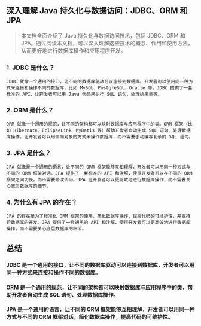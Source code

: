 ## 深入理解 Java 持久化与数据访问：JDBC、ORM 和 JPA

> 本文档全面介绍了 Java 持久化与数据访问技术，包括 JDBC、ORM 和 JPA。通过阅读本文档，可以深入理解这些技术的概念、作用和使用方法，从而更好地进行数据库操作和应用程序开发。

### 1. JDBC 是什么？
    JDBC 就像一个通用的接口，让不同的数据库驱动可以连接到数据库。开发者可以使用同一种方式来连接和操作不同的数据库，比如 MySQL、PostgreSQL、Oracle 等。JDBC 提供了一套标准的 API，让开发者可以用 Java 代码来执行 SQL 语句、处理结果集等。

### 2. ORM 是什么？
    ORM 就像一个通用的规范，让不同的架构都可以映射数据库与应用程序中的类。ORM 框架（比如 Hibernate、EclipseLink、MyBatis 等）帮助开发者自动生成 SQL 语句、处理数据库操作，让开发者可以用面向对象的方式来操作数据库，而不需要手动编写复杂的 SQL 语句。

### 3. JPA 是什么？
    JPA 就像是一个通用的语言，让不同的 ORM 框架能够互相理解，开发者可以用同一种方式与不同的 ORM 框架对话。JPA 提供了一套标准的 API 和注解，使得开发者可以在不同的 ORM 框架之间切换，而不需要修改代码。JPA 让开发者可以更高效地进行数据库操作，而不需要关心底层数据库的细节。

### 4. 为什么有 JPA 的存在？
    JPA 的存在是为了标准化 ORM 框架的使用，简化数据库操作，提高代码的可维护性，并支持跨数据库的开发。JPA 提供了一套通用的 API 和注解，使得开发者可以更高效地进行数据库操作，而不需要关心底层数据库的细节。

## 总结
 #### JDBC 是一个通用的接口，让不同的数据库驱动可以连接到数据库，开发者可以用同一种方式来连接和操作不同的数据库。
 #### ORM 是一个通用的规范，让不同的架构都可以映射数据库与应用程序中的类，帮助开发者自动生成 SQL 语句、处理数据库操作。
 #### JPA 是一个通用的语言，让不同的 ORM 框架能够互相理解，开发者可以用同一种方式与不同的 ORM 框架对话，简化数据库操作，提高代码的可维护性。
